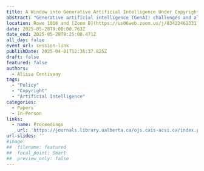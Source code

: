 ```yaml
---
title: A Window into Generative Artificial Intelligence Under Copyright Law & Policy in Canada
abstract: "Generative artificial intelligence (GenAI) challenges and alters existing sociotechnical practices and regulatory schemes. This research provides a window into the current Canadian copyright law and policy context concerning GenAI, offering insights derived from existing legal precedent and policymaking efforts. Key issues addressed include the varied nature of policymaking processes, the copyright implications of text and data mining (TDM) and GenAI training models, the evolving roles of licensing and data curation, and ethical considerations around transparency. This work offers perspective on the current state of Canadian copyright law regarding AI and provides guidance on where future policymaking efforts and reforms are most needed."
location: Rowe 1016 and [Zoom B](https://us06web.zoom.us/j/83422462331?pwd=C3h8KTen5KKaTk2rPZkFhkrqRrmOv6.1)
date: 2025-05-28T9:00:00.763Z
date_end: 2025-05-28T9:25:00.471Z
all_day: false
event_url: session-link
publishDate: 2025-04-01T12:36:37.825Z
draft: false
featured: false
authors:
  - Alissa Centivany
tags:
  - "Policy" 
  - "Copyright"
  - "Artificial Intelligence"
categories:
  - Papers
  - In-Person
links:
  - name: Proceedings
    url: 'https://journals.library.ualberta.ca/ojs.cais-acsi.ca/index.php/cais-asci/article/view/1951'
url-slides: ''
#image:
##  filename: featured
##  focal_point: Smart
##  preview_only: false
---
```

